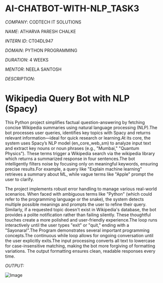 # AI-CHATBOT-WITH-NLP_TASK3

*COMPANY*: CODTECH IT SOLUTIONS

*NAME*: ATHARVA PARESH CHALKE

*INTERN ID*: CT04DL947

*DOMAIN*:  PYTHON PROGRAMMING

*DURATION*: 4 WEEKS

*MENTOR*: NEELA SANTOSH

*DESCRIPTION*:

# Wikipedia Query Bot with NLP (Spacy)

This Python project simplifies factual question-answering by fetching concise Wikipedia summaries using natural language processing (NLP).The bot processes user queries, identifies key topics with Spacy and returns relevant information—ideal for quick research or learning.At its core, the system uses Spacy’s NLP model (en_core_web_sm) to analyze input text and extract key nouns or noun phrases (e.g., "Mumbai," "Quantum Physics"). These terms trigger a Wikipedia search via the wikipedia library which returns a summarized response in four sentences.The bot intelligently filters noise by focusing only on meaningful keywords, ensuring precise results.For example, a query like "Explain machine learning" retrieves a summary about ML, while vague terms like "Apple" prompt the user to clarify.

The project implements robust error handling to manage various real-world scenarios. When faced with ambiguous terms like "Python" (which could refer to the programming language or the snake), the system detects multiple possible meanings and prompts the user to refine their query. Similarly, if a requested topic doesn't exist in Wikipedia's database, the bot provides a polite notification rather than failing silently. These thoughtful touches create a more polished and user-friendly experience.The loop runs interactively until the user types "exit" or "quit," ending with a "Sayonara!".The Program demonstrates several important programming concepts.The continuous while loop allows for ongoing conversation until the user explicitly exits.The input processing converts all text to lowercase for case-insensitive matching, making the bot more forgiving of formatting variations. The output formatting ensures clean, readable responses every time.

*OUTPUT:*

![Image](https://github.com/user-attachments/assets/60e3e653-6b25-4629-96f8-110dcb355fd0)


